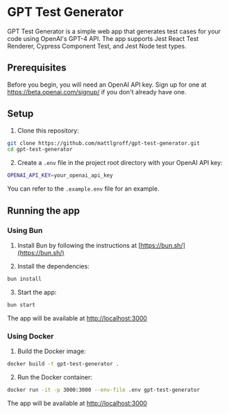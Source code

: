 # GPT Test Generator

GPT Test Generator is a simple web app that generates test cases for your code using OpenAI's GPT-4 API. The app supports Jest React Test Renderer, Cypress Component Test, and Jest Node test types.

## Prerequisites

Before you begin, you will need an OpenAI API key. Sign up for one at https://beta.openai.com/signup/ if you don't already have one.

## Setup

1. Clone this repository:

```bash
git clone https://github.com/mattlgroff/gpt-test-generator.git
cd gpt-test-generator
```

2. Create a `.env` file in the project root directory with your OpenAI API key:
```bash
OPENAI_API_KEY=your_openai_api_key
```

You can refer to the `.example.env` file for an example.

## Running the app

### Using Bun

1. Install Bun by following the instructions at [https://bun.sh/](https://bun.sh/)

2. Install the dependencies:
```bash
bun install
```

3. Start the app:
```bash
bun start
```

The app will be available at [http://localhost:3000](http://localhost:3000)

### Using Docker

1. Build the Docker image:
```bash
docker build -t gpt-test-generator .
```

2. Run the Docker container:
```bash
docker run -it -p 3000:3000 --env-file .env gpt-test-generator
```

The app will be available at [http://localhost:3000](http://localhost:3000)




